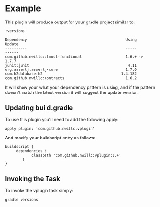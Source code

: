 # Example
This plugin will produce output for your gradle project similar to:

	:versions

	Dependency                                             Using              Update
	----------                                             -----              ------
	com.github.nwillc:almost-functional                    1.6.+ ->            1.7.7
	junit:junit                                             4.11
	org.assertj:assertj-core                               1.7.0
	com.h2database:h2                                    1.4.182
	com.github.nwillc:contracts                            1.6.2

It will show your what your dependency pattern is using, and if the pattern doesn't match the latest version it will suggest the update version.

## Updating build.gradle
To use this plugin you'll need to add the following apply:

	apply plugin: 'com.github.nwillc.vplugin'

And modify your buildscript entry as follows:

	buildscript {
		 dependencies {
		        classpath 'com.github.nwillc:vplugin:1.+'
		    }
	}

## Invoking the Task
To invoke the vplugin task simply:

	gradle versions
